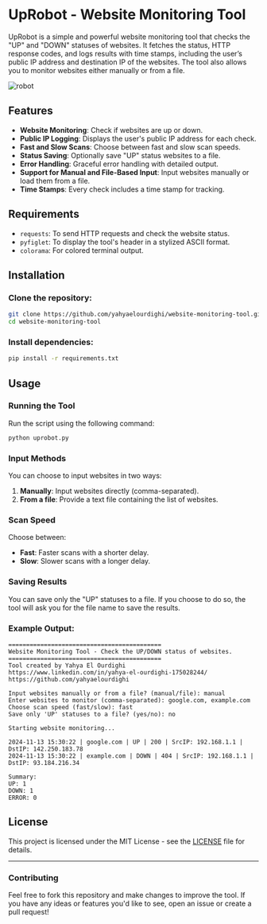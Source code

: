 # UpRobot - Website Monitoring Tool

UpRobot is a simple and powerful website monitoring tool that checks the "UP" and "DOWN" statuses of websites. It fetches the status, HTTP response codes, and logs results with time stamps, including the user’s public IP address and destination IP of the websites. The tool also allows you to monitor websites either manually or from a file.

![robot](https://github.com/user-attachments/assets/06c69ccd-dacf-43fc-9cae-98b75f1fe8f3)


## Features

- **Website Monitoring**: Check if websites are up or down.
- **Public IP Logging**: Displays the user's public IP address for each check.
- **Fast and Slow Scans**: Choose between fast and slow scan speeds.
- **Status Saving**: Optionally save "UP" status websites to a file.
- **Error Handling**: Graceful error handling with detailed output.
- **Support for Manual and File-Based Input**: Input websites manually or load them from a file.
- **Time Stamps**: Every check includes a time stamp for tracking.

## Requirements

- `requests`: To send HTTP requests and check the website status.
- `pyfiglet`: To display the tool's header in a stylized ASCII format.
- `colorama`: For colored terminal output.

## Installation

### Clone the repository:
```bash
git clone https://github.com/yahyaelourdighi/website-monitoring-tool.git
cd website-monitoring-tool
```

### Install dependencies:
```bash
pip install -r requirements.txt
```

## Usage

### Running the Tool

Run the script using the following command:

```bash
python uprobot.py
```

### Input Methods

You can choose to input websites in two ways:

1. **Manually**: Input websites directly (comma-separated).
2. **From a file**: Provide a text file containing the list of websites.

### Scan Speed

Choose between:

- **Fast**: Faster scans with a shorter delay.
- **Slow**: Slower scans with a longer delay.

### Saving Results

You can save only the "UP" statuses to a file. If you choose to do so, the tool will ask you for the file name to save the results.

### Example Output:

```
===========================================
Website Monitoring Tool - Check the UP/DOWN status of websites.
===========================================
Tool created by Yahya El Ourdighi
https://www.linkedin.com/in/yahya-el-ourdighi-175028244/
https://github.com/yahyaelourdighi

Input websites manually or from a file? (manual/file): manual
Enter websites to monitor (comma-separated): google.com, example.com
Choose scan speed (fast/slow): fast
Save only 'UP' statuses to a file? (yes/no): no

Starting website monitoring...

2024-11-13 15:30:22 | google.com | UP | 200 | SrcIP: 192.168.1.1 | DstIP: 142.250.183.78
2024-11-13 15:30:22 | example.com | DOWN | 404 | SrcIP: 192.168.1.1 | DstIP: 93.184.216.34

Summary:
UP: 1
DOWN: 1
ERROR: 0
```

## License

This project is licensed under the MIT License - see the [LICENSE](LICENSE) file for details.

---

### Contributing

Feel free to fork this repository and make changes to improve the tool. If you have any ideas or features you'd like to see, open an issue or create a pull request!
